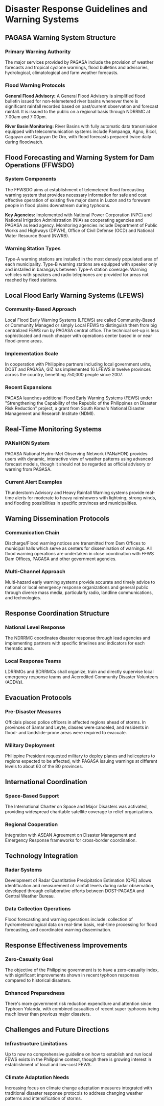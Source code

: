 # Disaster Response Guidelines and Warning Systems

## PAGASA Warning System Structure

### Primary Warning Authority
The major services provided by PAGASA include the provision of weather forecasts and tropical cyclone warnings, flood bulletins and advisories, hydrological, climatological and farm weather forecasts. 

### Flood Warning Protocols

**General Flood Advisory:**
A General Flood Advisory is simplified flood bulletin issued for non-telemetered river basins whenever there is significant rainfall recorded based on past/current observation and forecast rainfall. It is issued to the public on a regional basis through NDRRMC at 7:00am and 7:00pm. 

**River Basin Monitoring:**
River Basins with fully automatic data transmission equipped with telecommunication systems include Pampanga, Agno, Bicol, Cagayan and Cagayan De Oro, with flood forecasts prepared twice daily during floodwatch. 

## Flood Forecasting and Warning System for Dam Operations (FFWSDO)

### System Components
The FFWSDO aims at establishment of telemetered flood forecasting warning system that provides necessary information for safe and cost effective operation of existing five major dams in Luzon and to forewarn people in flood plains downstream during typhoons. 

**Key Agencies:**
Implemented with National Power Corporation (NPC) and National Irrigation Administration (NIA) as cooperating agencies and PAGASA as lead agency. Monitoring agencies include Department of Public Works and Highways (DPWH), Office of Civil Defense (OCD) and National Water Resource Board (NWRB). 

### Warning Station Types
Type-A warning stations are installed in the most densely populated area of each municipality. Type-B warning stations are equipped with speaker only and installed in barangays between Type-A station coverage. Warning vehicles with speakers and radio telephones are provided for areas not reached by fixed stations. 

## Local Flood Early Warning Systems (LFEWS)

### Community-Based Approach
Local Flood Early Warning Systems (LFEWS) are called Community-Based or Community Managed or simply Local FEWS to distinguish them from big centralized FEWS run by PAGASA central office. The technical set-up is less sophisticated and much cheaper with operations center based in or near flood-prone areas. 

### Implementation Scale
In cooperation with Philippine partners including local government units, DOST and PAGASA, GIZ has implemented 16 LFEWS in twelve provinces across the country, benefiting 750,000 people since 2007. 

### Recent Expansions
PAGASA launches additional Flood Early Warning Systems (FEWS) under "Strengthening the Capability of the Republic of the Philippines on Disaster Risk Reduction" project, a grant from South Korea's National Disaster Management and Research Institute (NDMI). 

## Real-Time Monitoring Systems

### PANaHON System
PAGASA National Hydro-Met Observing Network (PANaHON) provides users with dynamic, interactive view of weather patterns using advanced forecast models, though it should not be regarded as official advisory or warning from PAGASA. 

### Current Alert Examples
Thunderstorm Advisory and Heavy Rainfall Warning systems provide real-time alerts for moderate to heavy rainshowers with lightning, strong winds, and flooding possibilities in specific provinces and municipalities. 

## Warning Dissemination Protocols

### Communication Chain
Discharge/Flood warning notices are transmitted from Dam Offices to municipal halls which serve as centers for dissemination of warnings. All flood warning operations are undertaken in close coordination with FFWS Dam Offices, PAGASA and other government agencies. 

### Multi-Channel Approach
Multi-hazard early warning systems provide accurate and timely advice to national or local emergency response organizations and general public through diverse mass media, particularly radio, landline communications, and technologies. 

## Response Coordination Structure

### National Level Response
The NDRRMC coordinates disaster response through lead agencies and implementing partners with specific timelines and indicators for each thematic area. 

### Local Response Teams
LDRRMOs and BDRRMCs shall organize, train and directly supervise local emergency response teams and Accredited Community Disaster Volunteers (ACDVs). 

## Evacuation Protocols

### Pre-Disaster Measures
Officials placed police officers in affected regions ahead of storms. In provinces of Samar and Leyte, classes were canceled, and residents in flood- and landslide-prone areas were required to evacuate. 

### Military Deployment
Philippine President requested military to deploy planes and helicopters to regions expected to be affected, with PAGASA issuing warnings at different levels to about 60 of the 80 provinces. 

## International Coordination

### Space-Based Support
The International Charter on Space and Major Disasters was activated, providing widespread charitable satellite coverage to relief organizations. 

### Regional Cooperation
Integration with ASEAN Agreement on Disaster Management and Emergency Response frameworks for cross-border coordination.

## Technology Integration

### Radar Systems
Development of Radar Quantitative Precipitation Estimation (QPE) allows identification and measurement of rainfall levels during radar observation, developed through collaborative efforts between DOST-PAGASA and Central Weather Bureau. 

### Data Collection Operations
Flood forecasting and warning operations include: collection of hydrometeorological data on real-time basis, real-time processing for flood forecasting, and coordinated warning dissemination. 

## Response Effectiveness Improvements

### Zero-Casualty Goal
The objective of the Philippine government is to have a zero-casualty index, with significant improvements shown in recent typhoon responses compared to historical disasters. 

### Enhanced Preparedness
There's more government risk reduction expenditure and attention since Typhoon Yolanda, with combined casualties of recent super typhoons being much lower than previous major disasters. 

## Challenges and Future Directions

### Infrastructure Limitations
Up to now no comprehensive guideline on how to establish and run local FEWS exists in the Philippine context, though there is growing interest in establishment of local and low-cost FEWS. 

### Climate Adaptation Needs
Increasing focus on climate change adaptation measures integrated with traditional disaster response protocols to address changing weather patterns and intensification of storms.